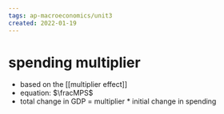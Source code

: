 ```yaml
---
tags: ap-macroeconomics/unit3 
created: 2022-01-19
---
```


# spending multiplier

- based on the [[multiplier effect]]
- equation: $\fracMPS$
- total change in GDP = multiplier \* initial change in spending 
